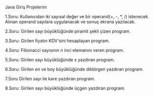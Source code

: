 Java Giriş Projelerim

1.Soru:
Kullanıcıdan iki sayısal değer ve bir operand(+, -, *, /) istenecek.
Alınan operand sayılara uygulanacak ve sonuç ekrana yazılacak.

2.Soru:
Girilen sayı büyüklüğünde piramit şekli çizen program.

3.Soru:
Girilen fiyatın KDV'sini hesaplayan program.

4.Soru:
Fibonacci sayısının n inci elemanını veren program.

5.Soru:
Girilen sayı büyüklüğünde x yazdıran program.

6.Soru:
Girilen en ve boy büyüklüğünde diktörgen yazdıran program.

7.Soru
Girilen sayı ile kare yazdıran program.


8.Soru:
Girilen sayı büyüklüğünde üçgen yazdıran program.


